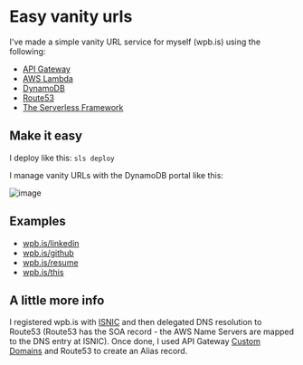 # Easy vanity urls

I've made a simple vanity URL service for myself (wpb.is) using the following:

* [API Gateway](https://aws.amazon.com/api-gateway/)
* [AWS Lambda](https://aws.amazon.com/lambda/)
* [DynamoDB](https://aws.amazon.com/dynamodb/)
* [Route53](https://aws.amazon.com/route53/)
* [The Serverless Framework](https://serverless.com/)

## Make it easy

I deploy like this: ```sls deploy```

I manage vanity URLs with the DynamoDB portal like this:

![image](https://cloud.githubusercontent.com/assets/11197026/21528379/173305dc-cd00-11e6-8475-4d9fdcba0387.png)

## Examples

* [wpb.is/linkedin](https://wpb.is/linkedin)
* [wpb.is/github](https://wpb.is/github)
* [wpb.is/resume](https://wpb.is/resume)
* [wpb.is/this](https://wpb.is/this)

## A little more info

I registered wpb.is with [ISNIC](https://www.isnic.is/en/) and then delegated DNS resolution to Route53 (Route53 has the SOA record - the AWS Name Servers are mapped to the DNS entry at ISNIC). Once done, I used API Gateway [Custom Domains](http://docs.aws.amazon.com/apigateway/latest/developerguide/how-to-custom-domains.html) and Route53 to create an Alias record.
